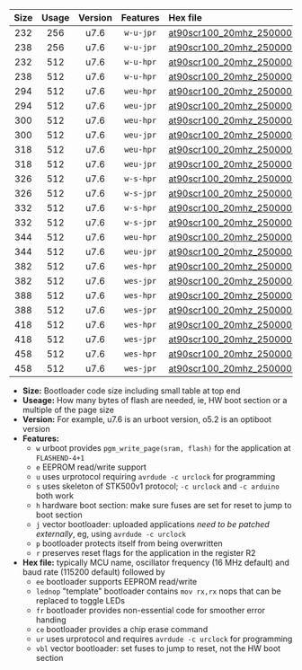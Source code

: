 |Size|Usage|Version|Features|Hex file|
|:-:|:-:|:-:|:-:|:--|
|232|256|u7.6|`w-u-jpr`|[at90scr100_20mhz_250000bps_ur_vbl.hex](https://raw.githubusercontent.com/stefanrueger/urboot/main//at90scr100_20mhz_250000bps_ur_vbl.hex)|
|238|256|u7.6|`w-u-jpr`|[at90scr100_20mhz_250000bps_lednop_ur_vbl.hex](https://raw.githubusercontent.com/stefanrueger/urboot/main//at90scr100_20mhz_250000bps_lednop_ur_vbl.hex)|
|232|512|u7.6|`w-u-hpr`|[at90scr100_20mhz_250000bps_ur.hex](https://raw.githubusercontent.com/stefanrueger/urboot/main//at90scr100_20mhz_250000bps_ur.hex)|
|238|512|u7.6|`w-u-hpr`|[at90scr100_20mhz_250000bps_lednop_ur.hex](https://raw.githubusercontent.com/stefanrueger/urboot/main//at90scr100_20mhz_250000bps_lednop_ur.hex)|
|294|512|u7.6|`weu-hpr`|[at90scr100_20mhz_250000bps_ee_ur.hex](https://raw.githubusercontent.com/stefanrueger/urboot/main//at90scr100_20mhz_250000bps_ee_ur.hex)|
|294|512|u7.6|`weu-jpr`|[at90scr100_20mhz_250000bps_ee_ur_vbl.hex](https://raw.githubusercontent.com/stefanrueger/urboot/main//at90scr100_20mhz_250000bps_ee_ur_vbl.hex)|
|300|512|u7.6|`weu-hpr`|[at90scr100_20mhz_250000bps_ee_lednop_ur.hex](https://raw.githubusercontent.com/stefanrueger/urboot/main//at90scr100_20mhz_250000bps_ee_lednop_ur.hex)|
|300|512|u7.6|`weu-jpr`|[at90scr100_20mhz_250000bps_ee_lednop_ur_vbl.hex](https://raw.githubusercontent.com/stefanrueger/urboot/main//at90scr100_20mhz_250000bps_ee_lednop_ur_vbl.hex)|
|318|512|u7.6|`weu-hpr`|[at90scr100_20mhz_250000bps_ee_lednop_fr_ur.hex](https://raw.githubusercontent.com/stefanrueger/urboot/main//at90scr100_20mhz_250000bps_ee_lednop_fr_ur.hex)|
|318|512|u7.6|`weu-jpr`|[at90scr100_20mhz_250000bps_ee_lednop_fr_ur_vbl.hex](https://raw.githubusercontent.com/stefanrueger/urboot/main//at90scr100_20mhz_250000bps_ee_lednop_fr_ur_vbl.hex)|
|326|512|u7.6|`w-s-hpr`|[at90scr100_20mhz_250000bps.hex](https://raw.githubusercontent.com/stefanrueger/urboot/main//at90scr100_20mhz_250000bps.hex)|
|326|512|u7.6|`w-s-jpr`|[at90scr100_20mhz_250000bps_vbl.hex](https://raw.githubusercontent.com/stefanrueger/urboot/main//at90scr100_20mhz_250000bps_vbl.hex)|
|332|512|u7.6|`w-s-hpr`|[at90scr100_20mhz_250000bps_lednop.hex](https://raw.githubusercontent.com/stefanrueger/urboot/main//at90scr100_20mhz_250000bps_lednop.hex)|
|332|512|u7.6|`w-s-jpr`|[at90scr100_20mhz_250000bps_lednop_vbl.hex](https://raw.githubusercontent.com/stefanrueger/urboot/main//at90scr100_20mhz_250000bps_lednop_vbl.hex)|
|344|512|u7.6|`weu-hpr`|[at90scr100_20mhz_250000bps_ee_lednop_fr_ce_ur.hex](https://raw.githubusercontent.com/stefanrueger/urboot/main//at90scr100_20mhz_250000bps_ee_lednop_fr_ce_ur.hex)|
|344|512|u7.6|`weu-jpr`|[at90scr100_20mhz_250000bps_ee_lednop_fr_ce_ur_vbl.hex](https://raw.githubusercontent.com/stefanrueger/urboot/main//at90scr100_20mhz_250000bps_ee_lednop_fr_ce_ur_vbl.hex)|
|382|512|u7.6|`wes-hpr`|[at90scr100_20mhz_250000bps_ee.hex](https://raw.githubusercontent.com/stefanrueger/urboot/main//at90scr100_20mhz_250000bps_ee.hex)|
|382|512|u7.6|`wes-jpr`|[at90scr100_20mhz_250000bps_ee_vbl.hex](https://raw.githubusercontent.com/stefanrueger/urboot/main//at90scr100_20mhz_250000bps_ee_vbl.hex)|
|388|512|u7.6|`wes-hpr`|[at90scr100_20mhz_250000bps_ee_lednop.hex](https://raw.githubusercontent.com/stefanrueger/urboot/main//at90scr100_20mhz_250000bps_ee_lednop.hex)|
|388|512|u7.6|`wes-jpr`|[at90scr100_20mhz_250000bps_ee_lednop_vbl.hex](https://raw.githubusercontent.com/stefanrueger/urboot/main//at90scr100_20mhz_250000bps_ee_lednop_vbl.hex)|
|418|512|u7.6|`wes-hpr`|[at90scr100_20mhz_250000bps_ee_lednop_fr.hex](https://raw.githubusercontent.com/stefanrueger/urboot/main//at90scr100_20mhz_250000bps_ee_lednop_fr.hex)|
|418|512|u7.6|`wes-jpr`|[at90scr100_20mhz_250000bps_ee_lednop_fr_vbl.hex](https://raw.githubusercontent.com/stefanrueger/urboot/main//at90scr100_20mhz_250000bps_ee_lednop_fr_vbl.hex)|
|458|512|u7.6|`wes-hpr`|[at90scr100_20mhz_250000bps_ee_lednop_fr_ce.hex](https://raw.githubusercontent.com/stefanrueger/urboot/main//at90scr100_20mhz_250000bps_ee_lednop_fr_ce.hex)|
|458|512|u7.6|`wes-jpr`|[at90scr100_20mhz_250000bps_ee_lednop_fr_ce_vbl.hex](https://raw.githubusercontent.com/stefanrueger/urboot/main//at90scr100_20mhz_250000bps_ee_lednop_fr_ce_vbl.hex)|

- **Size:** Bootloader code size including small table at top end
- **Useage:** How many bytes of flash are needed, ie, HW boot section or a multiple of the page size
- **Version:** For example, u7.6 is an urboot version, o5.2 is an optiboot version
- **Features:**
  + `w` urboot provides `pgm_write_page(sram, flash)` for the application at `FLASHEND-4+1`
  + `e` EEPROM read/write support
  + `u` uses urprotocol requiring `avrdude -c urclock` for programming
  + `s` uses skeleton of STK500v1 protocol; `-c urclock` and `-c arduino` both work
  + `h` hardware boot section: make sure fuses are set for reset to jump to boot section
  + `j` vector bootloader: uploaded applications *need to be patched externally*, eg, using `avrdude -c urclock`
  + `p` bootloader protects itself from being overwritten
  + `r` preserves reset flags for the application in the register R2
- **Hex file:** typically MCU name, oscillator frequency (16 MHz default) and baud rate (115200 default) followed by
  + `ee` bootloader supports EEPROM read/write
  + `lednop` "template" bootloader contains `mov rx,rx` nops that can be replaced to toggle LEDs
  + `fr` bootloader provides non-essential code for smoother error handing
  + `ce` bootloader provides a chip erase command
  + `ur` uses urprotocol and requires `avrdude -c urclock` for programming
  + `vbl` vector bootloader: set fuses to jump to reset, not the HW boot section
